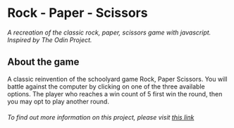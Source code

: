 # Rock - Paper - Scissors

*A recreation of the classic rock, paper, scissors game with javascript. Inspired by The Odin Project.*

## About the game
A classic reinvention of the schoolyard game Rock, Paper Scissors. You will battle against the computer by clicking on one of the three available options. The player who reaches a win count of 5 first win the round, then you may opt to play another round. 

###### To find out more information on this project, please visit [this link](https://www.theodinproject.com/courses/web-development-101/lessons/rock-paper-scissors)
